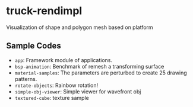 # truck-rendimpl
Visualization of shape and polygon mesh based on platform

## Sample Codes
 - `app`: Framework module of applications.
 - `bsp-animation`: Benchmark of remesh a transforming surface
 - `material-samples`: The parameters are perturbed to create 25 drawing patterns.
 - `rotate-objects`: Rainbow rotation!
 - `simple-obj-viewer`: Simple viewer for wavefront obj
 - `textured-cube`: texture sample
